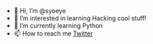 - 👋 Hi, I’m @syoeye
- 👀 I’m interested in learning Hacking cool stuff!
- 🌱 I’m currently learning Python
- 📫 How to reach me [Twitter](https://twitter.com/syouranyz)

<!---
syoeye/syoeye is a ✨ special ✨ repository because its `README.md` (this file) appears on your GitHub profile.
You can click the Preview link to take a look at your changes.
--->
